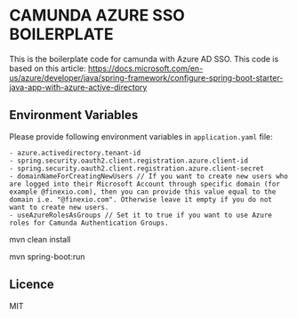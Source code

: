 # CAMUNDA AZURE SSO BOILERPLATE
This is the boilerplate code for camunda with Azure AD SSO. This code is based on this article: https://docs.microsoft.com/en-us/azure/developer/java/spring-framework/configure-spring-boot-starter-java-app-with-azure-active-directory

## Environment Variables
Please provide following environment variables in `application.yaml` file:
```
- azure.activedirectory.tenant-id
- spring.security.oauth2.client.registration.azure.client-id
- spring.security.oauth2.client.registration.azure.client-secret
- domainNameForCreatingNewUsers	// If you want to create new users who are logged into their Microsoft Account through specific domain (for example @finexio.com), then you can provide this value equal to the domain i.e. "@finexio.com". Otherwise leave it empty if you do not want to create new users.
- useAzureRolesAsGroups	// Set it to true if you want to use Azure roles for Camunda Authentication Groups.
```

mvn clean install

mvn spring-boot:run


## Licence
MIT
